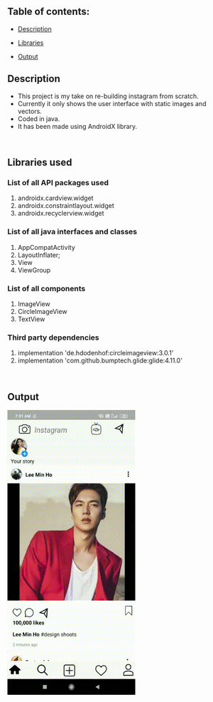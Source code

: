 ## Table of contents:

* [Description](#B)

* [Libraries](#L)

* [Output](#O)



<a name="B"></a>
## Description

* This project is my take on re-building instagram from scratch. 
* Currently it only shows the user interface with static images and vectors.
* Coded in java.
* It has been made using AndroidX library.
 

<br/>

<a name="L"></a>
## Libraries used

### List of all API packages used

1. androidx.cardview.widget
2. androidx.constraintlayout.widget
3. androidx.recyclerview.widget

### List of all java interfaces and classes

1. AppCompatActivity 
2. LayoutInflater;
3. View
4. ViewGroup

### List of all components

1. ImageView
2. CircleImageView
3. TextView

### Third party dependencies

1. implementation 'de.hdodenhof:circleimageview:3.0.1'
2. implementation 'com.github.bumptech.glide:glide:4.11.0'

<br/>

<a name="O"></a>
## Output

![gif to display the working](output.gif)
